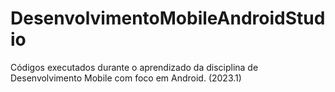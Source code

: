# DesenvolvimentoMobileAndroidStudio
Códigos executados durante o aprendizado da disciplina de Desenvolvimento Mobile com foco em Android. (2023.1)
